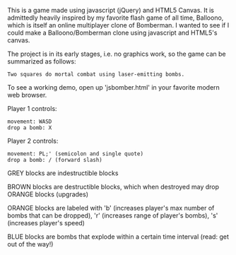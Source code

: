 This is a game made using javascript (jQuery) and HTML5 Canvas. It is admittedly heavily inspired by my favorite flash game of all time, Balloono, which is itself an online multiplayer clone of Bomberman. I wanted to see if I could make a Balloono/Bomberman clone using javascript and HTML5's canvas.

The project is in its early stages, i.e. no graphics work, so the game can be summarized as follows:

	Two squares do mortal combat using laser-emitting bombs.

To see a working demo, open up 'jsbomber.html' in your favorite modern web browser.

Player 1 controls:

	movement: WASD
	drop a bomb: X

Player 2 controls:

	movement: PL;' (semicolon and single quote)
	drop a bomb: / (forward slash)

GREY blocks are indestructible blocks

BROWN blocks are destructible blocks, which when destroyed may drop ORANGE blocks (upgrades)

ORANGE blocks are labeled with 'b' (increases player's max number of bombs that can be dropped), 'r' (increases range of player's bombs), 's' (increases player's speed)

BLUE blocks are bombs that explode within a certain time interval (read: get out of the way!)